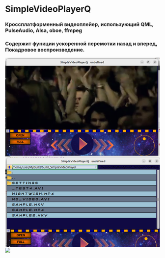 # SimpleVideoPlayerQ
### Кроссплатформенный видеоплейер, использующий QML, PulseAudio, Alsa, oboe, ffmpeg
### Содержит функции ускоренной перемотки назад и вперед, Покадровое воспроизведение.
![Basic View](https://github.com/Pin80/SimpleVideoPlayerQ/blob/main/screen1.png)
![Basic View](https://github.com/Pin80/SimpleVideoPlayerQ/blob/main/screen2.png)
[![](https://rutube.ru/video/95dabd5302648a7de19459ace3d1a130/?r=wd)](https://rutube.ru/play/embed/95dabd5302648a7de19459ace3d1a130/)
